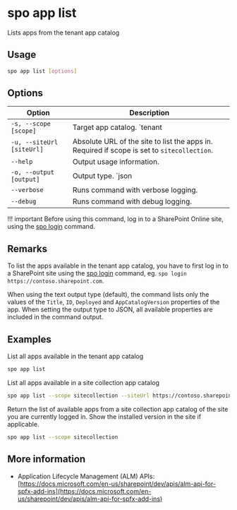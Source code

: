 # spo app list

Lists apps from the tenant app catalog

## Usage

```sh
spo app list [options]
```

## Options

Option|Description
------|-----------
`-s, --scope [scope]`|Target app catalog. `tenant|sitecollection`. Default `tenant`.
`-u, --siteUrl [siteUrl]`|Absolute URL of the site to list the apps in. Required if scope is set to `sitecollection`.
`--help`|Output usage information.
`-o, --output [output]`|Output type. `json|text`. Default `text`.
`--verbose`|Runs command with verbose logging.
`--debug`|Runs command with debug logging.

!!! important
    Before using this command, log in to a SharePoint Online site, using the [spo login](../login.md) command.

## Remarks

To list the apps available in the tenant app catalog, you have to first log in to a SharePoint site using the [spo login](../login.md) command, eg. `spo login https://contoso.sharepoint.com`.

When using the text output type (default), the command lists only the values of the `Title`, `ID`, `Deployed` and `AppCatalogVersion` properties of the app. When setting the output type to JSON, all available properties are included in the command output.

## Examples

List all apps available in the tenant app catalog

```sh
spo app list
```

List all apps available in a site collection app catalog

```sh
spo app list --scope sitecollection --siteUrl https://contoso.sharepoint.com/sites/foo
```

Return the list of available apps from a site collection app catalog of the site you are currently logged in. Show the installed version in the site if applicable.

```sh     
spo app list --scope sitecollection
```

## More information

- Application Lifecycle Management (ALM) APIs: [https://docs.microsoft.com/en-us/sharepoint/dev/apis/alm-api-for-spfx-add-ins](https://docs.microsoft.com/en-us/sharepoint/dev/apis/alm-api-for-spfx-add-ins)